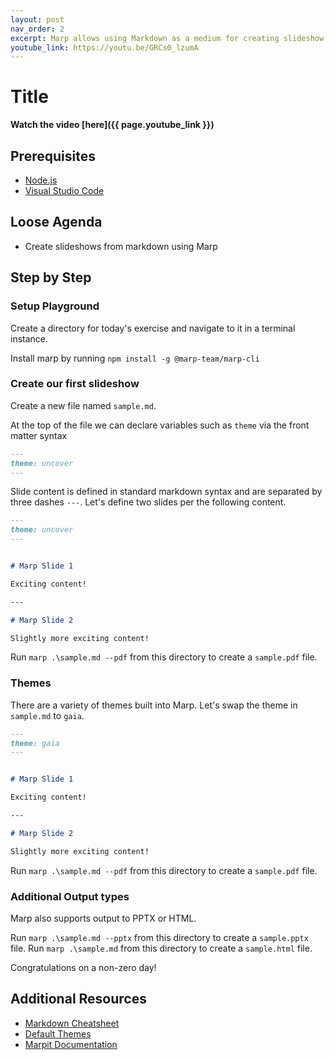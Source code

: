 ```yaml
---
layout: post
nav_order: 2
excerpt: Marp allows using Markdown as a medium for creating slideshow documents.
youtube_link: https://youtu.be/GRCs0_lzumA
---
```


# Title

**Watch the video [here]({{ page.youtube_link }})**

## Prerequisites

- [Node.js](https://nodejs.org/en/download/)
- [Visual Studio Code](https://code.visualstudio.com/)

## Loose Agenda

- Create slideshows from markdown using Marp

## Step by Step

### Setup Playground

Create a directory for today's exercise and navigate to it in a terminal instance. 

Install marp by running `npm install -g @marp-team/marp-cli`

### Create our first slideshow

Create a new file named `sample.md`.

At the top of the file we can declare variables such as `theme` via the front matter syntax

```md
---
theme: uncover
---
```

Slide content is defined in standard markdown syntax and are separated by three dashes `---`. Let's define two slides per the following content.

```md
---
theme: uncover
---


# Marp Slide 1

Exciting content!

---

# Marp Slide 2

Slightly more exciting content!

```

Run `marp .\sample.md --pdf` from this directory to create a `sample.pdf` file.

### Themes

There are a variety of themes built into Marp. Let's swap the theme in `sample.md` to `gaia`.

```md
---
theme: gaia
---


# Marp Slide 1

Exciting content!

---

# Marp Slide 2

Slightly more exciting content!

```

Run `marp .\sample.md --pdf` from this directory to create a `sample.pdf` file.

### Additional Output types

Marp also supports output to PPTX or HTML.

Run `marp .\sample.md --pptx` from this directory to create a `sample.pptx` file.
Run `marp .\sample.md` from this directory to create a `sample.html` file.

Congratulations on a non-zero day!

## Additional Resources

- [Markdown Cheatsheet](https://www.markdownguide.org/cheat-sheet/)
- [Default Themes](https://github.com/marp-team/marp-core/tree/main/themes)
- [Marpit Documentation](https://marpit.marp.app/)
